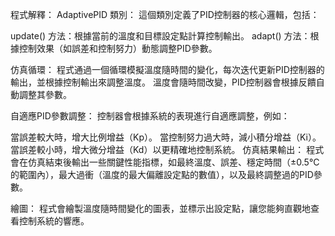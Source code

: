 程式解釋：
AdaptivePID 類別：
這個類別定義了PID控制器的核心邏輯，包括：

update() 方法：根據當前的溫度和目標設定點計算控制輸出。
adapt() 方法：根據控制效果（如誤差和控制努力）動態調整PID參數。

仿真循環：
程式通過一個循環模擬溫度隨時間的變化，每次迭代更新PID控制器的輸出，並根據控制輸出來調整溫度。
溫度會隨時間改變，PID控制器會根據反饋自動調整其參數。

自適應PID參數調整：
控制器會根據系統的表現進行自適應調整，例如：

當誤差較大時，增大比例增益（Kp）。
當控制努力過大時，減小積分增益（Ki）。
當誤差較小時，增大微分增益（Kd）以更精確地控制系統。
仿真結果輸出：
程式會在仿真結束後輸出一些關鍵性能指標，如最終溫度、誤差、穩定時間（±0.5°C的範圍內），最大過衝（溫度的最大偏離設定點的數值），以及最終調整過的PID參數。

繪圖：
程式會繪製溫度隨時間變化的圖表，並標示出設定點，讓您能夠直觀地查看控制系統的響應。
